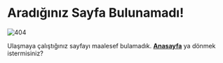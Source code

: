 <!--- _404.md --->

# Aradığınız Sayfa Bulunamadı!

![404](/_media/404.jpg)

Ulaşmaya çalıştığınız sayfayı maalesef bulamadık. [**Anasayfa**](/) ya dönmek istermisiniz?
